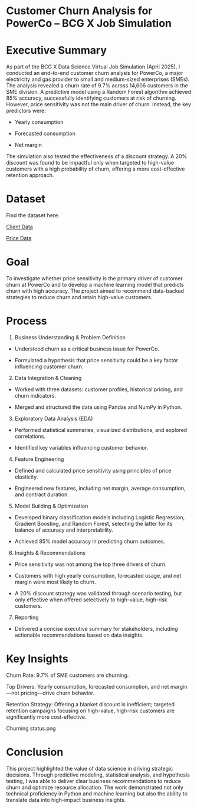 # Customer Churn Analysis for PowerCo – BCG X Job Simulation

# Executive Summary
As part of the BCG X Data Science Virtual Job Simulation (April 2025), I conducted an end-to-end customer churn analysis for PowerCo, a major electricity and gas provider to small and medium-sized enterprises (SMEs). The analysis revealed a churn rate of 9.7% across 14,606 customers in the SME division. A predictive model using a Random Forest algorithm achieved 85% accuracy, successfully identifying customers at risk of churning. However, price sensitivity was not the main driver of churn. Instead, the key predictors were:

- Yearly consumption

- Forecasted consumption

- Net margin

The simulation also tested the effectiveness of a discount strategy. A 20% discount was found to be impactful only when targeted to high-value customers with a high probability of churn, offering a more cost-effective retention approach.

# Dataset
Find the dataset here:

<a href= "https://github.com/divyakadava61/Customer-Churn-Analysis/blob/main/client_data%20(1).csv"> Client Data </a>

<a href = "https://github.com/divyakadava61/Customer-Churn-Analysis/blob/main/price_data%20(1).csv"> Price Data </a>

# Goal
To investigate whether price sensitivity is the primary driver of customer churn at PowerCo and to develop a machine learning model that predicts churn with high accuracy. The project aimed to recommend data-backed strategies to reduce churn and retain high-value customers.

# Process
1. Business Understanding & Problem Definition

- Understood churn as a critical business issue for PowerCo.

- Formulated a hypothesis that price sensitivity could be a key factor influencing customer churn.

2. Data Integration & Cleaning

- Worked with three datasets: customer profiles, historical pricing, and churn indicators.

- Merged and structured the data using Pandas and NumPy in Python.

3. Exploratory Data Analysis (EDA)

- Performed statistical summaries, visualized distributions, and explored correlations.

- Identified key variables influencing customer behavior.

4. Feature Engineering

- Defined and calculated price sensitivity using principles of price elasticity.

- Engineered new features, including net margin, average consumption, and contract duration.

5. Model Building & Optimization

- Developed binary classification models including Logistic Regression, Gradient Boosting, and Random Forest, selecting the latter for its balance of accuracy and interpretability.

- Achieved 85% model accuracy in predicting churn outcomes.

6. Insights & Recommendations

- Price sensitivity was not among the top three drivers of churn.

- Customers with high yearly consumption, forecasted usage, and net margin were most likely to churn.

- A 20% discount strategy was validated through scenario testing, but only effective when offered selectively to high-value, high-risk customers.

7. Reporting

- Delivered a concise executive summary for stakeholders, including actionable recommendations based on data insights.

# Key Insights
Churn Rate: 9.7% of SME customers are churning.

Top Drivers: Yearly consumption, forecasted consumption, and net margin—not pricing—drive churn behavior.

Retention Strategy: Offering a blanket discount is inefficient; targeted retention campaigns focusing on high-value, high-risk customers are significantly more cost-effective.

Churning status.png

# Conclusion
This project highlighted the value of data science in driving strategic decisions. Through predictive modeling, statistical analysis, and hypothesis testing, I was able to deliver clear business recommendations to reduce churn and optimize resource allocation. The work demonstrated not only technical proficiency in Python and machine learning but also the ability to translate data into high-impact business insights.
